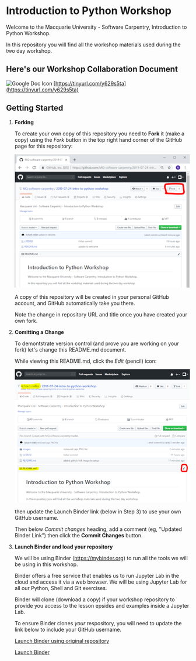 # Introduction to Python Workshop

Welcome to the Macquarie University - Software Carpentry, Introduction to Python Workshop.

In this repository you will find all the workshop materials used during the two day workshop.

## Here's our Workshop Collaboration Document

![Google Doc Icon](https://img.icons8.com/color/48/000000/google-docs.png)
[https://tinyurl.com/y629s5ta](https://tinyurl.com/y629s5ta)


## Getting Started

1. **Forking**

   To create your own copy of this repository you need to **Fork** it (make a copy) using the *Fork* button in the top right hand corner of the GitHub page for this repository:
   
   ![Fork this Repo](images/github-fork.png)
   
   A copy of this repository will be created in your personal GitHub account, and GitHub automatically take you there.
   
   Note the change in repository URL and title once you have created your own fork. 
   
2. **Comitting a Change**

   To demontstrate version control (and prove you are working on your fork) let's change this README.md document.
   
   While viewing this README.md, click the *Edit* (pencil) icon:
   
   ![Edit README.md](images/github-readme-edit.png)
   
   then update the Launch Binder link (below in Step 3) to use your own GitHub username.
   
   Then below *Commit changes* heading, add a comment (eg, "Updated Binder Link") then click the **Commit Changes** button.

3. **Launch Binder and load your repository**

   We will be using Binder (https://mybinder.org) to run all the tools we will be using in this workshop.  
   
   Binder offers a free service that enables us to run Jupyter Lab in the cloud and access it via a web browser. We will be using Jupyter Lab for all our Python, Shell and Git exercises.
   
   Binder will clone (download a copy) if your workshop repository to provide you access to the lesson epsides and examples inside a Jupyter Lab. 
   
   To ensure Binder clones *your* respository, you will need to update the link below to include your GitHub username.
   
   
   [Launch Binder using original repository](https://mybinder.org/v2/gh/MQ-software-carpentry/2019-07-24-intro-to-python-workshop/master?filepath=welcome.ipynb&urlpath=lab/tree/welcome.ipynb)
   
   [//]: # (TIP: change the next line to include your GitHub username instead of the place holder)
   [Launch Binder](https://mybinder.org/v2/gh/PUT-YOUR-GITHUB-USERNAME-HERE/2019-07-24-intro-to-python-workshop/master?filepath=welcome.ipynb&urlpath=lab/tree/welcome.ipynb)
   
   
